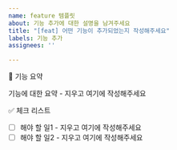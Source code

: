 ```yaml
---
name: feature 템플릿
about: 기능 추가에 대한 설명을 남겨주세요
title: "[feat] 어떤 기능이 추가되었는지 작성해주세요"
labels: 기능 추가
assignees: ''

---
```


📝 기능 요약
<!-- 추가된 기능에 대해서 설명해주세요. -->

기능에 대한 요약 - 지우고 여기에 작성해주세요

✅ 체크 리스트
<!-- 해야 할 일을 적어주세요. -->

- [ ] 해야 할 일1 - 지우고 여기에 작성해주세요
- [ ] 해야 할 일2 - 지우고 여기에 작성해주세요
